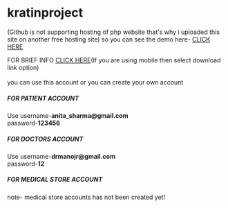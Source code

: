 # kratinproject

 (Github is not supporting hosting of php website that's why i uploaded this site on another free hosting site)
 so you can see the demo here-
 <a href="http://kratinproject.atwebpages.com/"> CLICK HERE</a>
 
 <p>FOR BRIEF INFO  <a href="http://kratinproject.atwebpages.com/KRATIN_PROJECT.pdf">CLICK HERE</a>(If you are using mobile then select download link option)<br><br>
 you can use this account or you can create your own account</p>
 <h5>FOR PATIENT ACCOUNT</h5>
<p>Use username-<b>anita_sharma@gmail.com</b><br>password-<b>123456</b>
 
 <h5>FOR DOCTORS ACCOUNT</h5>
<p>Use username-<b>drmanojr@gmail.com</b><br>password-<b>12
</b>
 
 <h5>FOR MEDICAL STORE ACCOUNT</h5>
 <p> note- medical store accounts has not been created yet!</p>
 
